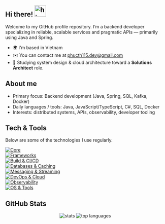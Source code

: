 ## Hi there! <img src="https://github.com/TheDudeThatCode/TheDudeThatCode/blob/master/Assets/Hi.gif" width="36" alt="hi" />

Welcome to my GitHub profile repository. I’m a backend developer specializing in reliable, scalable services and pragmatic APIs — primarily using Java and Spring.

* 🌍  I'm based in Vietnam
* ✉️  You can contact me at [phucth115.dev@gmail.com](mailto:phucth115.dev@gmail.com)
* 🧠 Studying system design & cloud architecture toward a **Solutions Architect** role.

## About me

- Primary focus: Backend development (Java, Spring, SQL, Kafka, Docker)
- Daily languages / tools: Java, JavaScript/TypeScript, C#, SQL, Docker
- Interests: distributed systems, APIs, observability, developer tooling

## Tech & Tools

Below are some of the technologies I use regularly.

<p align="center">
</p>

[![Core](https://skillicons.dev/icons?i=java,bash,regex,js,ts,go,cs)](https://skillicons.dev)  
[![Frameworks](https://skillicons.dev/icons?i=spring,nodejs,express,nestjs)](https://skillicons.dev)  
[![Build & CI/CD](https://skillicons.dev/icons?i=maven,gradle,githubactions,jenkins,git,github,gitlab)](https://skillicons.dev)  
[![Databases & Caching](https://skillicons.dev/icons?i=postgres,mysql,mongodb,redis,elasticsearch)](https://skillicons.dev)  
[![Messaging & Streaming](https://skillicons.dev/icons?i=kafka,rabbitmq)](https://skillicons.dev)  
[![DevOps & Cloud](https://skillicons.dev/icons?i=docker,kubernetes,nginx,aws,terraform,ansible)](https://skillicons.dev)  
[![Observability](https://skillicons.dev/icons?i=grafana,prometheus)](https://skillicons.dev)  
[![OS & Tools](https://skillicons.dev/icons?i=linux,ubuntu,postman,vim)](https://skillicons.dev)

## GitHub Stats

<p align="center">
	<img src="https://github-readme-stats.vercel.app/api?username=tranHoang-Phuc&theme=nord&show_icons=true&hide_border=true&count_private=true" alt="stats" />
	<img src="https://github-readme-stats.vercel.app/api/top-langs/?username=tranHoang-Phuc&theme=nord&show_icons=true&hide_border=true&layout=compact" alt="top languages" />
</p>



